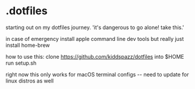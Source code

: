 # .dotfiles

starting out on my dotfiles journey. 'it's dangerous to go alone! take this.'

in case of emergency
install apple command line dev tools
but really just install home-brew

how to use this:
clone https://github.com/kiddspazz/dotfiles into $HOME
run setup.sh

right now this only works for macOS terminal configs -- need to update for linux distros as well
